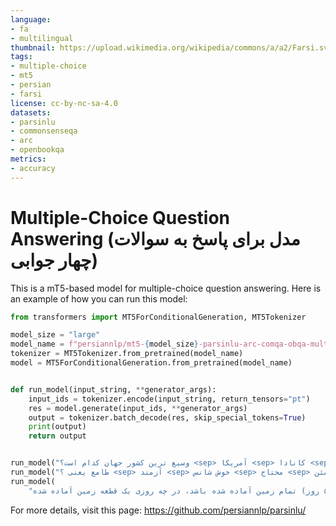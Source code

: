 ```yaml
---
language:
- fa
- multilingual
thumbnail: https://upload.wikimedia.org/wikipedia/commons/a/a2/Farsi.svg
tags:
- multiple-choice
- mt5
- persian
- farsi
license: cc-by-nc-sa-4.0
datasets:
- parsinlu
- commonsenseqa
- arc
- openbookqa
metrics:
- accuracy
---
```


# Multiple-Choice Question Answering (مدل برای پاسخ به سوالات چهار جوابی)

This is a mT5-based model for multiple-choice question answering. 
Here is an example of how you can run this model: 

```python 
from transformers import MT5ForConditionalGeneration, MT5Tokenizer

model_size = "large"
model_name = f"persiannlp/mt5-{model_size}-parsinlu-arc-comqa-obqa-multiple-choice"
tokenizer = MT5Tokenizer.from_pretrained(model_name)
model = MT5ForConditionalGeneration.from_pretrained(model_name)


def run_model(input_string, **generator_args):
    input_ids = tokenizer.encode(input_string, return_tensors="pt")
    res = model.generate(input_ids, **generator_args)
    output = tokenizer.batch_decode(res, skip_special_tokens=True)
    print(output)
    return output


run_model("وسیع ترین کشور جهان کدام است؟ <sep> آمریکا <sep> کانادا <sep> روسیه <sep> چین")
run_model("طامع یعنی ؟ <sep> آزمند <sep> خوش شانس <sep> محتاج <sep> مطمئن")
run_model(
    "زمینی به ۳۱ قطعه متساوی مفروض شده است و هر روز مساحت آماده شده برای احداث، دو برابر مساحت روز قبل است.اگر پس از (۵ روز) تمام زمین آماده شده باشد، در چه روزی یک قطعه زمین آماده شده <sep> روز اول <sep> روز دوم <sep> روز سوم <sep> هیچکدام")

```


For more details, visit this page: https://github.com/persiannlp/parsinlu/ 
